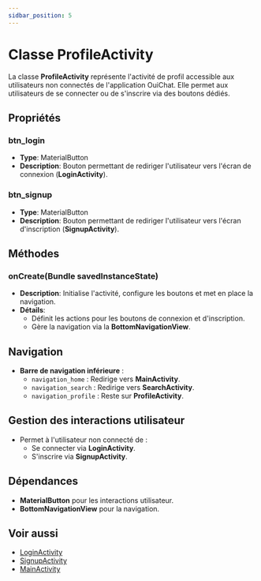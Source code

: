 ```yaml
---
sidbar_position: 5
---
```


# Classe ProfileActivity

La classe **ProfileActivity** représente l'activité de profil accessible aux utilisateurs non connectés de l'application OuiChat. Elle permet aux utilisateurs de se connecter ou de s'inscrire via des boutons dédiés.

## Propriétés

### btn_login
- **Type**: MaterialButton
- **Description**: Bouton permettant de rediriger l'utilisateur vers l'écran de connexion (**LoginActivity**).

### btn_signup
- **Type**: MaterialButton
- **Description**: Bouton permettant de rediriger l'utilisateur vers l'écran d'inscription (**SignupActivity**).

## Méthodes

### onCreate(Bundle savedInstanceState)
- **Description**: Initialise l'activité, configure les boutons et met en place la navigation.
- **Détails**:
    - Définit les actions pour les boutons de connexion et d'inscription.
    - Gère la navigation via la **BottomNavigationView**.

## Navigation
- **Barre de navigation inférieure** :
    - `navigation_home` : Redirige vers **MainActivity**.
    - `navigation_search` : Redirige vers **SearchActivity**.
    - `navigation_profile` : Reste sur **ProfileActivity**.

## Gestion des interactions utilisateur
- Permet à l'utilisateur non connecté de :
    - Se connecter via **LoginActivity**.
    - S'inscrire via **SignupActivity**.
    
## Dépendances
- **MaterialButton** pour les interactions utilisateur.
- **BottomNavigationView** pour la navigation.

## Voir aussi
- [LoginActivity](LoginActivity.java.md)
- [SignupActivity](SignupActivity.java.md)
- [MainActivity](MainActivity.java.md)

